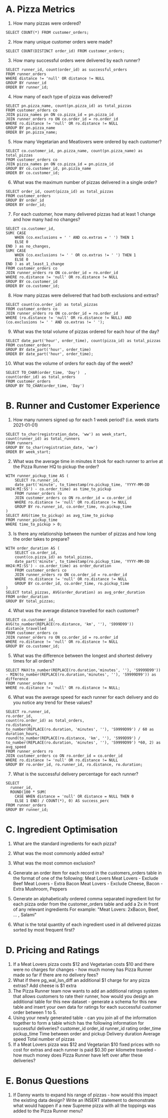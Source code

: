 # A. Pizza Metrics

1. How many pizzas were ordered?

```
SELECT COUNT(*) FROM customer_orders;
```

2. How many unique customer orders were made?

```
SELECT COUNT(DISTINCT order_id) FROM customer_orders;
```

3. How many successful orders were delivered by each runner?

```
SELECT runner_id, count(order_id) as successful_orders
FROM runner_orders
WHERE distance != 'null' OR distance != NULL
GROUP BY runner_id
ORDER BY runner_id;
```

4. How many of each type of pizza was delivered?

```
SELECT pn.pizza_name, count(pn.pizza_id) as total_pizzas
FROM customer_orders co
JOIN pizza_names pn ON co.pizza_id = pn.pizza_id
JOIN runner_orders ro ON co.order_id = ro.order_id
WHERE ro.distance != 'null' OR ro.distance != NULL
GROUP BY pn.pizza_name
ORDER BY pn.pizza_name;
```

5. How many Vegetarian and Meatlovers were ordered by each customer?

```
SELECT co.customer_id, pn.pizza_name, count(pn.pizza_name) as total_pizzas
FROM customer_orders co
JOIN pizza_names pn ON co.pizza_id = pn.pizza_id
GROUP BY co.customer_id, pn.pizza_name
ORDER BY co.customer_id;
```

6. What was the maximum number of pizzas delivered in a single order?

```
SELECT order_id, count(pizza_id) as total_pizzas
FROM customer_orders
GROUP BY order_id
ORDER BY order_id;
```

7. For each customer, how many delivered pizzas had at least 1 change and how many had no changes?

```
SELECT co.customer_id,
SUM( CASE
    WHEN (co.exclusions = ' ' AND co.extras = ' ') THEN 1
    ELSE 0
END ) as no_changes,
SUM( CASE
    WHEN (co.exclusions != ' ' OR co.extras != ' ') THEN 1
    ELSE 0
END ) as at_least_1_change
FROM customer_orders co
JOIN runner_orders ro ON co.order_id = ro.order_id
WHERE ro.distance != 'null' OR ro.distance != NULL
GROUP BY co.customer_id
ORDER BY co.customer_id;
```

8. How many pizzas were delivered that had both exclusions and extras?

```
SELECT count(co.order_id) as total_pizzas
FROM customer_orders co
JOIN runner_orders ro ON co.order_id = ro.order_id
WHERE (ro.distance != 'null' OR ro.distance != NULL) AND (co.exclusions != ' ' AND co.extras != ' ');
```

9. What was the total volume of pizzas ordered for each hour of the day?

```
SELECT date_part('hour', order_time), count(pizza_id) as total_pizzas
FROM customer_orders
GROUP BY date_part('hour', order_time)
ORDER BY date_part('hour', order_time);
```

10. What was the volume of orders for each day of the week?

```
SELECT TO_CHAR(order_time, 'Day')  ,
count(order_id) as total_orders
FROM customer_orders
GROUP BY TO_CHAR(order_time, 'Day')
```

# B. Runner and Customer Experience

1. How many runners signed up for each 1 week period? (i.e. week starts 2021-01-01)

```
SELECT to_char(registration_date, 'ww') as week_start, count(runner_id) as total_runners
FROM runners
GROUP BY to_char(registration_date, 'ww')
ORDER BY week_start;
```

2. What was the average time in minutes it took for each runner to arrive at the Pizza Runner HQ to pickup the order?

```
WITH runner_pickup_time AS (
    SELECT ro.runner_id,
    date_part('minute', to_timestamp(ro.pickup_time, 'YYYY-MM-DD HH24:MI:SS') - co.order_time) as time_to_pickup
    FROM runner_orders ro
    JOIN customer_orders co ON ro.order_id = co.order_id
    WHERE ro.distance != 'null' OR ro.distance != NULL
    GROUP BY ro.runner_id, co.order_time, ro.pickup_time
)
SELECT AVG(time_to_pickup) as avg_time_to_pickup
FROM runner_pickup_time
WHERE time_to_pickup > 0;
```

3. Is there any relationship between the number of pizzas and how long the order takes to prepare?

```
WITH order_duration AS (
    SELECT co.order_id,
    count(co.pizza_id) as total_pizzas,
    date_part('minute', to_timestamp(ro.pickup_time, 'YYYY-MM-DD HH24:MI:SS') - co.order_time) as order_duration
    FROM customer_orders co
    JOIN runner_orders ro ON co.order_id = ro.order_id
    WHERE ro.distance != 'null' OR ro.distance != NULL
    GROUP BY co.order_id, co.order_time, ro.pickup_time
)
SELECT total_pizzas, AVG(order_duration) as avg_order_duration
FROM order_duration
GROUP BY total_pizzas;
```

4. What was the average distance travelled for each customer?

```
SELECT co.customer_id,
AVG(to_number(REPLACE(ro.distance, 'km', ''), 'S999D99')) distance_travelled
FROM customer_orders co
JOIN runner_orders ro ON co.order_id = ro.order_id
WHERE ro.distance != 'null' OR ro.distance != NULL
GROUP BY co.customer_id;
```

5. What was the difference between the longest and shortest delivery times for all orders?

```
SELECT MAX(to_number(REPLACE(ro.duration,'minutes', ''), 'S9999D99')) - MIN(to_number(REPLACE(ro.duration,'minutes', ''), 'S9999D99')) as difference
FROM runner_orders ro
WHERE ro.distance != 'null' OR ro.distance != NULL;
```

6. What was the average speed for each runner for each delivery and do you notice any trend for these values?

```
SELECT ro.runner_id,
ro.order_id,
count(ro.order_id) as total_orders,
ro.distance,
to_number(REPLACE(ro.duration, 'minutes', ''), 'S9999D99') / 60 as duration_hours,
round(to_number(REPLACE(ro.distance, 'km', ''), 'S999D99') / to_number(REPLACE(ro.duration, 'minutes', ''), 'S9999D99') *60, 2) as avg_speed
FROM runner_orders ro
JOIN customer_orders co ON ro.order_id = co.order_id
WHERE ro.distance != 'null' OR ro.distance != NULL
GROUP BY ro.order_id, ro.runner_id, ro.distance, ro.duration;
```

7. What is the successful delivery percentage for each runner?

```
SELECT
  runner_id,
  ROUND(100 * SUM(
    CASE WHEN distance = 'null' OR distance = NULL THEN 0
    ELSE 1 END) / COUNT(*), 0) AS success_perc
FROM runner_orders
GROUP BY runner_id;
```

# C. Ingredient Optimisation

1. What are the standard ingredients for each pizza?

2. What was the most commonly added extra?
3. What was the most common exclusion?
4. Generate an order item for each record in the customers_orders table in the format of one of the following:
   Meat Lovers
   Meat Lovers - Exclude Beef
   Meat Lovers - Extra Bacon
   Meat Lovers - Exclude Cheese, Bacon - Extra Mushroom, Peppers
5. Generate an alphabetically ordered comma separated ingredient list for each pizza order from the customer_orders table and add a 2x in front of any relevant ingredients
   For example: "Meat Lovers: 2xBacon, Beef, ... , Salami"
6. What is the total quantity of each ingredient used in all delivered pizzas sorted by most frequent first?

# D. Pricing and Ratings

1.  If a Meat Lovers pizza costs $12 and Vegetarian costs $10 and there were no charges for changes - how much money has Pizza Runner made so far if there are no delivery fees?
2. What if there pg_wal_lsn_diff an additional $1 charge for any pizza extras?
    Add cheese is $1 extra
3. The Pizza Runner team now wants to add an additional ratings system that allows customers to rate their runner, how would you design an additional table for this new dataset - generate a schema for this new table and insert your own data for ratings for each successful customer order between 1 to 5.
4. Using your newly generated table - can you join all of the information together to form a table which has the following information for successful deliveries?
   customer_id
   order_id
   runner_id
   rating
   order_time
   pickup_time
   Time between order and pickup
   Delivery duration
   Average speed
   Total number of pizzas
5. If a Meat Lovers pizza was $12 and Vegetarian $10 fixed prices with no cost for extras and each runner is paid $0.30 per kilometre traveled - how much money does Pizza Runner have left over after these deliveries?

# E. Bonus Questions

1. If Danny wants to expand his range of pizzas - how would this impact the existing data design? Write an INSERT statement to demonstrate what would happen if a new Supreme pizza with all the toppings was added to the Pizza Runner menu?

